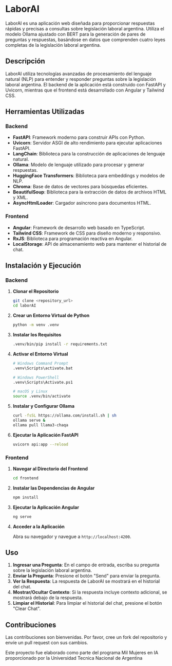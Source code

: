 # LaborAI

LaborAI es una aplicación web diseñada para proporcionar respuestas rápidas y precisas a consultas sobre legislación laboral argentina. Utiliza el modelo Ollama ajustado con BERT para la generación de pares de preguntas y respuestas, basándose en datos que comprenden cuatro leyes completas de la legislación laboral argentina.

## Descripción

LaborAI utiliza tecnologías avanzadas de procesamiento del lenguaje natural (NLP) para entender y responder preguntas sobre la legislación laboral argentina. El backend de la aplicación está construido con FastAPI y Uvicorn, mientras que el frontend está desarrollado con Angular y Tailwind CSS.

## Herramientas Utilizadas

### Backend

- **FastAPI**: Framework moderno para construir APIs con Python.
- **Uvicorn**: Servidor ASGI de alto rendimiento para ejecutar aplicaciones FastAPI.
- **LangChain**: Biblioteca para la construcción de aplicaciones de lenguaje natural.
- **Ollama**: Modelo de lenguaje utilizado para procesar y generar respuestas.
- **HuggingFace Transformers**: Biblioteca para embeddings y modelos de NLP.
- **Chroma**: Base de datos de vectores para búsquedas eficientes.
- **BeautifulSoup**: Biblioteca para la extracción de datos de archivos HTML y XML.
- **AsyncHtmlLoader**: Cargador asíncrono para documentos HTML.

### Frontend

- **Angular**: Framework de desarrollo web basado en TypeScript.
- **Tailwind CSS**: Framework de CSS para diseño moderno y responsivo.
- **RxJS**: Biblioteca para programación reactiva en Angular.
- **LocalStorage**: API de almacenamiento web para mantener el historial de chat.

## Instalación y Ejecución

### Backend

1. **Clonar el Repositorio**

    ```bash
    git clone <repository_url>
    cd laborAI
    ```

2. **Crear un Entorno Virtual de Python**

    ```bash
    python -m venv .venv
    ```

3. **Instalar los Requisitos**

    ```bash
    .venv/bin/pip install -r requirements.txt
    ```

4. **Activar el Entorno Virtual**

    ```bash
    # Windows Command Prompt
    .venv\Scripts\activate.bat

    # Windows PowerShell
    .venv\Scripts\Activate.ps1

    # macOS y Linux
    source .venv/bin/activate
    ```

5. **Instalar y Configurar Ollama**

    ```bash
    curl -fsSL https://ollama.com/install.sh | sh
    ollama serve &
    ollama pull llama3-chaqa
    ```

6. **Ejecutar la Aplicación FastAPI**

    ```bash
    uvicorn api:app --reload
    ```

### Frontend

1. **Navegar al Directorio del Frontend**

    ```bash
    cd frontend
    ```

2. **Instalar las Dependencias de Angular**

    ```bash
    npm install
    ```

3. **Ejecutar la Aplicación Angular**

    ```bash
    ng serve
    ```

4. **Acceder a la Aplicación**

    Abra su navegador y navegue a `http://localhost:4200`.

## Uso

1. **Ingresar una Pregunta**: En el campo de entrada, escriba su pregunta sobre la legislación laboral argentina.
2. **Enviar la Pregunta**: Presione el botón "Send" para enviar la pregunta.
3. **Ver la Respuesta**: La respuesta de LaborAI se mostrará en el historial del chat.
4. **Mostrar/Ocultar Contexto**: Si la respuesta incluye contexto adicional, se mostrará debajo de la respuesta.
5. **Limpiar el Historial**: Para limpiar el historial del chat, presione el botón "Clear Chat".

## Contribuciones

Las contribuciones son bienvenidas. Por favor, cree un fork del repositorio y envíe un pull request con sus cambios.

Este proyecto fue elaborado como parte del programa Mil Mujeres en IA proporcionado por la Universidad Tecnica Nacional de Argentina
